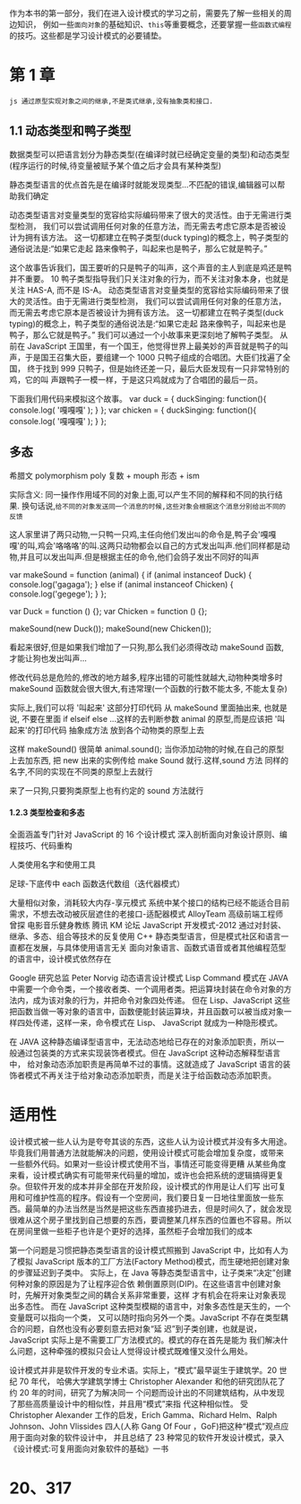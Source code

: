 作为本书的第一部分，我们在进入设计模式的学习之前，需要先了解一些相关的周边知识， 例如一些`面向对象`的基础知识、`this`等重要概念，还要掌握一些`函数式编程`的技巧。这些都是学习设计模式的必要铺垫。

# 第 1 章

`js 通过原型实现对象之间的继承,不是类式继承,没有抽象类和接口.`

## 1.1 动态类型和鸭子类型

数据类型可以把语言划分为静态类型(在编译时就已经确定变量的类型)和动态类型(程序运行的时候,待变量被赋予某个值之后才会具有某种类型)

静态类型语言的优点首先是在编译时就能发现类型...不匹配的错误,编辑器可以帮助我们确定

动态类型语言对变量类型的宽容给实际编码带来了很大的灵活性。由于无需进行类型检测，
我们可以尝试调用任何对象的任意方法，而无需去考虑它原本是否被设计为拥有该方法。
这一切都建立在鸭子类型(duck typing)的概念上，鸭子类型的通俗说法是:“如果它走起 路来像鸭子，叫起来也是鸭子，那么它就是鸭子。”

这个故事告诉我们，国王要听的只是鸭子的叫声，这个声音的主人到底是鸡还是鸭并不重要。 10 鸭子类型指导我们只关注对象的行为，而不关注对象本身，也就是关注 HAS-A, 而不是 IS-A。
动态类型语言对变量类型的宽容给实际编码带来了很大的灵活性。由于无需进行类型检测，
我们可以尝试调用任何对象的任意方法，而无需去考虑它原本是否被设计为拥有该方法。
这一切都建立在鸭子类型(duck typing)的概念上，鸭子类型的通俗说法是:“如果它走起 路来像鸭子，叫起来也是鸭子，那么它就是鸭子。”
我们可以通过一个小故事来更深刻地了解鸭子类型。
从前在 JavaScript 王国里，有一个国王，他觉得世界上最美妙的声音就是鸭子的叫 声，于是国王召集大臣，要组建一个 1000 只鸭子组成的合唱团。大臣们找遍了全国， 终于找到 999 只鸭子，但是始终还差一只，最后大臣发现有一只非常特别的鸡，它的叫 声跟鸭子一模一样，于是这只鸡就成为了合唱团的最后一员。

下面我们用代码来模拟这个故事。
var duck = {
duckSinging: function(){
console.log( '嘎嘎嘎' ); }
};
var chicken = {
duckSinging: function(){
console.log( '嘎嘎嘎' ); }
};

## 多态

希腊文 polymorphism poly 复数 + mouph 形态 + ism

实际含义:
同一操作作用域不同的对象上面,可以产生不同的解释和不同的执行结果.
换句话说,`给不同的对象发送同一个消息的时候,这些对象会根据这个消息分别给出不同的反馈`

这人家里讲了两只动物,一只鸭一只鸡,主任向他们发出`叫`的命令是,鸭子会'嘎嘎嘎'的叫,鸡会'咯咯咯'的叫.这两只动物都会以自己的方式发出叫声.他们同样都是动物,并且可以发出叫声.但是根据主任的命令,他们会鸽子发出不同好的叫声

var makeSound = function (animal) {
if (animal instanceof Duck) {
console.log('gagaga');
} else if (animal instanceof Chicken) {
console.log('gegege');
}
};

var Duck = function () {};
var Chicken = function () {};

makeSound(new Duck());
makeSound(new Chicken());

看起来很好,但是如果我们增加了一只狗,那么我们必须得改动 makeSound 函数,才能让狗也发出叫声...

修改代码总是危险的,修改的地方越多,程序出错的可能性就越大,动物种类增多时 makeSound 函数就会很大很大,有违常理(一个函数的行数不能太多, 不能太复杂)

实际上,我们可以将 '叫起来' 这部分打印代码 从 makeSound 里面抽出来, 也就是说, 不要在里面 if elseif else ...这样的去判断参数 animal 的原型,而是应该把 '叫起来'的打印代码 抽象成方法 放到各个动物类的原型上去

这样 makeSound() 很简单 animal.sound(); 当你添加动物的时候,在自己的原型上去加东西, 把 new 出来的实例传给 make
Sound 就行.这样,sound 方法 同样的名字,不同的实现在不同类的原型上去就行

来了一只狗,只要狗类原型上也有约定的 sound 方法就行

#### 1.2.3 类型检查和多态

全面涵盖专门针对 JavaScript 的 16 个设计模式
深入剖析面向对象设计原则、编程技巧、代码重构

人类使用名字和使用工具

足球-下底传中
each 函数迭代数组（迭代器模式）

大量相似对象，消耗较大内存-享元模式
系统中某个接口的结构已经不能适合目前需求，不想去改动被灰层遮住的老接口-适配器模式
AlloyTeam 高级前端工程师 曾探 电影音乐健身教练 腾讯 KM 论坛 JavaScript 开发模式-2012
通过对封装、继承、多态、组合等技术的反复使用
C++ 静态类型语言，但是模式社区和语言一直都在发展，与具体使用语言无关
面向对象语言、函数式语音或者其他编程范型的语言中，设计模式依然存在

Google 研究总监 Peter Norvig 动态语言设计模式 Lisp
Command 模式在 JAVA 中需要一个命令类，一个接收者类、一个调用者类。把运算块封装在命令对象的方法内，成为该对象的行为，并把命令对象四处传递。
但在 Lisp、JavaScript 这些把函数当做一等对象的语言中，函数便能封装运算块，并且函数可以被当成对象一样四处传递，这样一来，命令模式在 Lisp、
JavaScript 就成为一种隐形模式。

在 JAVA 这种静态编译型语言中，无法动态地给已存在的对象添加职责，所以一般通过包装类的方式来实现装饰者模式。但在 JavaScript 这种动态解释型语言中，
给对象动态添加职责是再简单不过的事情。这就造成了 JavaScript 语言的装饰者模式不再关注于给对象动态添加职责，而是关注于给函数动态添加职责。

# 适用性

设计模式被一些人认为是夸夸其谈的东西，这些人认为设计模式并没有多大用途。毕竟我们用普通方法就能解决的问题，使用设计模式可能会增加复杂度，或带来
一些额外代码。如果对一些设计模式使用不当，事情还可能变得更糟
从某些角度来看，设计模式确实有可能带来代码量的增加，或许也会把系统的逻辑搞得更复杂。但软件开发的成本并非全部在开发阶段，设计模式的作用是让人们写
出可复用和可维护性高的程序。假设有一个空房间，我们要日复一日地往里面放一些东西。最简单的办法当然是当然是把这些东西直接扔进去，但是时间久了，就会发现很难从这个房子里找到自己想要的东西，要调整某几样东西的位置也不容易。所以在房间里做一些柜子也许是个更好的选择，虽然柜子会增加我们的成本

第一个问题是习惯把静态类型语言的设计模式照搬到 JavaScript 中，比如有人为了模拟 JavaScript 版本的工厂方法(Factory Method)模式，而生硬地把创建对象的步骤延迟到子类中。 实际上，在 Java 等静态类型语言中，让子类来“决定”创建何种对象的原因是为了让程序迎合依 赖倒置原则(DIP)。在这些语言中创建对象时，先解开对象类型之间的耦合关系非常重要，这样 才有机会在将来让对象表现出多态性。
而在 JavaScript 这种类型模糊的语言中，对象多态性是天生的，一个变量既可以指向一个类， 又可以随时指向另外一个类。JavaScript 不存在类型耦合的问题，自然也没有必要刻意去把对象“延 迟”到子类创建，也就是说，JavaScript 实际上是不需要工厂方法模式的。模式的存在首先是能为 我们解决什么问题，这种牵强的模拟只会让人觉得设计模式既难懂又没什么用处。

设计模式并非是软件开发的专业术语。实际上，“模式”最早诞生于建筑学。20 世纪 70 年代， 哈佛大学建筑学博士 Christopher Alexander 和他的研究团队花了约 20 年的时间，研究了为解决同一 个问题而设计出的不同建筑结构，从中发现了那些高质量设计中的相似性，并且用“模式”来指 代这种相似性。
受 Christopher Alexander 工作的启发，Erich Gamma、Richard Helm、Ralph Johnson、John Vlissides 四人(人称 Gang Of Four ，GoF)把这种“模式”观点应用于面向对象的软件设计中， 并且总结了 23 种常见的软件开发设计模式，录入《设计模式:可复用面向对象软件的基础》一书

# 20、317
